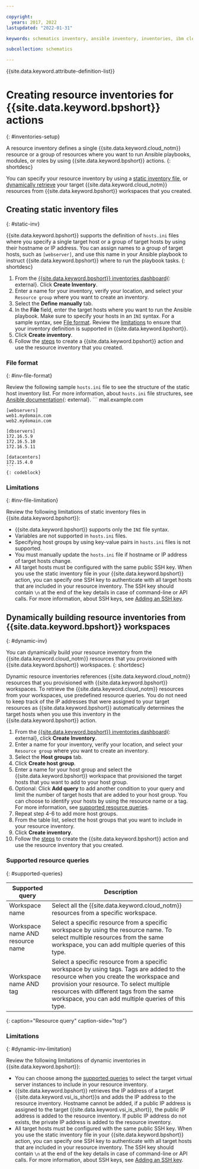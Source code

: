 ```yaml
---

copyright:
  years: 2017, 2022
lastupdated: "2022-01-31"

keywords: schematics inventory, ansible inventory, inventories, ibm cloud schematics inventories

subcollection: schematics

---
```


{{site.data.keyword.attribute-definition-list}}

# Creating resource inventories for {{site.data.keyword.bpshort}} actions
{: #inventories-setup}

A resource inventory defines a single {{site.data.keyword.cloud_notm}} resource or a group of resources where you want to run Ansible playbooks, modules, or roles by using {{site.data.keyword.bpshort}} actions.
{: shortdesc}

You can specify your resource inventory by using a [static inventory file](#static-inv), or [dynamically retrieve](#dynamic-inv) your target {{site.data.keyword.cloud_notm}} resources from {{site.data.keyword.bpshort}} workspaces that you created.

## Creating static inventory files
{: #static-inv}

{{site.data.keyword.bpshort}} supports the definition of `hosts.ini` files where you specify a single target host or a group of target hosts by using their hostname or IP address. You can assign names to a group of target hosts, such as `[webserver]`, and use this name in your Ansible playbook to instruct {{site.data.keyword.bpshort}} where to run the playbook tasks.
{: shortdesc}

1. From the [{{site.data.keyword.bpshort}} inventories dashboard](https://cloud.ibm.com/schematics/inventories){: external}. Click **Create Inventory**.
2. Enter a name for your inventory, verify your location, and select your `Resource group` where you want to create an inventory.
3. Select the **Define manually** tab.
4. In the **File** field, enter the target hosts where you want to run the Ansible playbook. Make sure to specify your hosts in an `INI` syntax. For a sample syntax, see [File format](#inv-file-format). Review the [limitations](#inv-file-limitation) to ensure that your inventory definition is supported in {{site.data.keyword.bpshort}}.
5. Click **Create inventory**.
6. Follow the [steps](/docs/schematics?topic=schematics-action-setup#create-action) to create a {{site.data.keyword.bpshort}} action and use the resource inventory that you created.


### File format
{: #inv-file-format}

Review the following sample `hosts.ini` file to see the structure of the static host inventory list. For more information, about `hosts.ini` file structures, see [Ansible documentation](https://docs.ansible.com/ansible/latest/user_guide/intro_inventory.html#how-to-build-your-inventory){: external}.
    ```
    mail.example.com

    [webservers]
    web1.mydomain.com
    web2.mydomain.com

    [dbservers]
    172.16.5.9
    172.16.5.10
    172.16.5.11

    [datacenters]
    172.15.4.0
    ```
    {: codeblock}

### Limitations
{: #inv-file-limitation}

Review the following limitations of static inventory files in {{site.data.keyword.bpshort}}: 

- {{site.data.keyword.bpshort}} supports only the `INI` file syntax.
- Variables are not supported in `hosts.ini` files.
- Specifying host groups by using key-value pairs in `hosts.ini` files is not supported.
- You must manually update the `hosts.ini` file if hostname or IP address of target hosts change.
- All target hosts must be configured with the same public SSH key. When you use the static inventory file in your {{site.data.keyword.bpshort}} action, you can specify one SSH key to authenticate with all target hosts that are included in your resource inventory. The SSH key should contain `\n` at the end of the key details in case of command-line or API calls. For more information, about SSH keys, see [Adding an SSH key](/docs/ssh-keys?topic=ssh-keys-adding-an-ssh-key).


## Dynamically building resource inventories from {{site.data.keyword.bpshort}} workspaces
{: #dynamic-inv}

You can dynamically build your resource inventory from the {{site.data.keyword.cloud_notm}} resources that you provisioned with {{site.data.keyword.bpshort}} workspaces. 
{: shortdesc}

Dynamic resource inventories references {{site.data.keyword.cloud_notm}} resources that you provisioned with {{site.data.keyword.bpshort}} workspaces. To retrieve the {{site.data.keyword.cloud_notm}} resources from your workspaces, use predefined resource queries. You do not need to keep track of the IP addresses that were assigned to your target resources as {{site.data.keyword.bpshort}} automatically determines the target hosts when you use this inventory in the {{site.data.keyword.bpshort}} action. 

1. From the [{{site.data.keyword.bpshort}} inventories dashboard](https://cloud.ibm.com/schematics/inventories){: external}, click **Create Inventory**. 
2. Enter a name for your inventory, verify your location, and select your `Resource group` where you want to create an inventory. 
3. Select the **Host groups** tab.
4. Click **Create host group**. 
5. Enter a name for your host group and select the {{site.data.keyword.bpshort}} workspace that provisioned the target hosts that you want to add to your host group.
6. Optional: Click **Add query** to add another condition to your query and limit the number of target hosts that are added to your host group. You can choose to identify your hosts by using the resource name or a tag. For more information, see [supported resource queries](#supported-queries).
7. Repeat step 4-6 to add more host groups.
8. From the table list, select the host groups that you want to include in your resource inventory.
9. Click **Create inventory**. 
10. Follow the [steps](/docs/schematics?topic=schematics-action-setup#create-action) to create the {{site.data.keyword.bpshort}} action and use the resource inventory that you created. 

### Supported resource queries
{: #supported-queries}

|Supported query|Description|
|--|--|
|Workspace name|Select all the {{site.data.keyword.cloud_notm}} resources from a specific workspace.|
|Workspace name AND resource name|Select a specific resource from a specific workspace by using the resource name. To select multiple resources from the same workspace, you can add multiple queries of this type. |
|Workspace name AND tag|Select a specific resource from a specific workspace by using tags. Tags are added to the resource when you create the workspace and provision your resource. To select multiple resources with different tags from the same workspace, you can add multiple queries of this type. |
{: caption="Resource query" caption-side="top"}

### Limitations
{: #dynamic-inv-limitation}

Review the following limitations of dynamic inventories in {{site.data.keyword.bpshort}}: 

- You can choose among the [supported queries](#supported-queries) to select the target virtual server instances to include in your resource inventory.
- {{site.data.keyword.bpshort}} retrieves the IP address of a target {{site.data.keyword.vsi_is_short}}s and adds the IP address to the resource inventory. Hostname cannot be added, if a public IP address is assigned to the target {{site.data.keyword.vsi_is_short}}, the public IP address is added to the resource inventory. If public IP address do not exists, the private IP address is added to the resource inventory.
- All target hosts must be configured with the same public SSH key. When you use the static inventory file in your {{site.data.keyword.bpshort}} action, you can specify one SSH key to authenticate with all target hosts that are included in your resource inventory. The SSH key should contain `\n` at the end of the key details in case of command-line or API calls. For more information, about SSH keys, see [Adding an SSH key](/docs/ssh-keys?topic=ssh-keys-adding-an-ssh-key).
